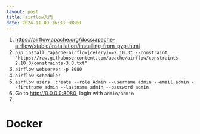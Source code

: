 ```yaml
---
layout: post
title: airflow入门
date: 2024-11-09 16:38 +0800
---
```


1. https://airflow.apache.org/docs/apache-airflow/stable/installation/installing-from-pypi.html
1. `pip install "apache-airflow[celery]==2.10.3" --constraint "https://raw.githubusercontent.com/apache/airflow/constraints-2.10.3/constraints-3.8.txt"`
1. `airflow webserver -p 8080`
1. `airflow scheduler`
1. `airflow users  create --role Admin --username admin --email admin --firstname admin --lastname admin --password admin`
1. Go to http://0.0.0.0:8080, login with `admin/admin`
1. 

# Docker
